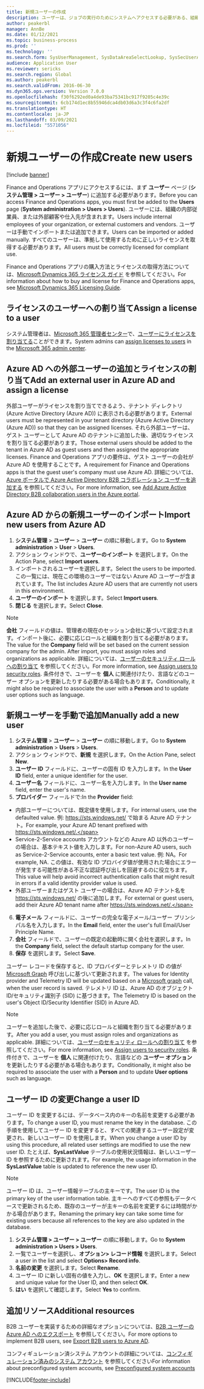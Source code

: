 ```yaml
---
title: 新規ユーザーの作成
description: ユーザーは、ジョブの実行のためにシステムへアクセスする必要がある、組織の内部従業員、または外部顧客や仕入先です。
author: peakerbl
manager: AnnBe
ms.date: 01/12/2021
ms.topic: business-process
ms.prod: ''
ms.technology: ''
ms.search.form: SysUserManagement, SysDataAreaSelectLookup, SysSecUserAddRoles, SysUserMSODSUserImport
audience: Application User
ms.reviewer: sericks
ms.search.region: Global
ms.author: peakerbl
ms.search.validFrom: 2016-06-30
ms.dyn365.ops.version: Version 7.0.0
ms.openlocfilehash: f30f6292ed0a4de93ba75341bc917f9205c4e39c
ms.sourcegitcommit: 6cb174d1ec8b55946dca4db03d6a3c3f4c6fa2df
ms.translationtype: HT
ms.contentlocale: ja-JP
ms.lasthandoff: 03/09/2021
ms.locfileid: "5571056"
---
```

# <a name="create-new-users"></a><span data-ttu-id="19ee6-103">新規ユーザーの作成</span><span class="sxs-lookup"><span data-stu-id="19ee6-103">Create new users</span></span>

[!include [banner](../../includes/banner.md)]

<span data-ttu-id="19ee6-104">Finance and Operations アプリにアクセスするには、まず **ユーザー** ページ (**システム管理 \> ユーザー \> ユーザー**) に追加する必要があります。</span><span class="sxs-lookup"><span data-stu-id="19ee6-104">Before you can access Finance and Operations apps, you must first be added to the **Users** page (**System administration \> Users \> Users**).</span></span> <span data-ttu-id="19ee6-105">ユーザーには、組織の内部従業員、または外部顧客や仕入先が含まれます。</span><span class="sxs-lookup"><span data-stu-id="19ee6-105">Users include internal employees of your organization, or external customers and vendors.</span></span> <span data-ttu-id="19ee6-106">ユーザーは手動でインポートまたは追加できます。</span><span class="sxs-lookup"><span data-stu-id="19ee6-106">Users can be imported or added manually.</span></span> <span data-ttu-id="19ee6-107">すべてのユーザーは、準拠して使用するために正しいライセンスを取得する必要があります。</span><span class="sxs-lookup"><span data-stu-id="19ee6-107">All users must be correctly licensed for compliant use.</span></span>

<span data-ttu-id="19ee6-108">Finance and Operations アプリの購入方法とライセンスの取得方法については、[Microsoft Dynamics 365 ライセンス ガイド](https://go.microsoft.com/fwlink/?LinkId=866544&amp;clcid=0x409) を参照してください。</span><span class="sxs-lookup"><span data-stu-id="19ee6-108">For information about how to buy and license for Finance and Operations apps, see [Microsoft Dynamics 365 Licensing Guide](https://go.microsoft.com/fwlink/?LinkId=866544&amp;clcid=0x409).</span></span>

## <a name="assign-a-license-to-a-user"></a><span data-ttu-id="19ee6-109">ライセンスのユーザーへの割り当て</span><span class="sxs-lookup"><span data-stu-id="19ee6-109">Assign a license to a user</span></span>
<span data-ttu-id="19ee6-110">システム管理者は、[Microsoft 365 管理者センター](https://docs.microsoft.com/office365/admin/admin-overview/about-the-admin-center?view=o365-worldwide)で、[ユーザーにライセンスを割り当てる](https://docs.microsoft.com/office365/admin/subscriptions-and-billing/assign-licenses-to-users?view=o365-worldwide)ことができます。</span><span class="sxs-lookup"><span data-stu-id="19ee6-110">System admins can [assign licenses to users](https://docs.microsoft.com/office365/admin/subscriptions-and-billing/assign-licenses-to-users?view=o365-worldwide) in the [Microsoft 365 admin center](https://docs.microsoft.com/office365/admin/admin-overview/about-the-admin-center?view=o365-worldwide).</span></span>

## <a name="add-an-external-user-in-azure-ad-and-assign-a-license"></a><span data-ttu-id="19ee6-111">Azure AD への外部ユーザーの追加とライセンスの割り当て</span><span class="sxs-lookup"><span data-stu-id="19ee6-111">Add an external user in Azure AD and assign a license</span></span> 
<span data-ttu-id="19ee6-112">外部ユーザーがライセンスを割り当てできるよう、テナント ディレクトリ (Azure Active Directory (Azure AD)) に表示される必要があります。</span><span class="sxs-lookup"><span data-stu-id="19ee6-112">External users must be represented in your tenant directory (Azure Active Directory (Azure AD)) so that they can be assigned licenses.</span></span> <span data-ttu-id="19ee6-113">それら外部ユーザーは、ゲスト ユーザーとして Azure AD のテナントに追加した後、適切なライセンスを割り当てる必要があります。</span><span class="sxs-lookup"><span data-stu-id="19ee6-113">Those external users should be added to the tenant in Azure AD as guest users and then assigned the appropriate licenses.</span></span> <span data-ttu-id="19ee6-114">Finance and Operations アプリの要件は、ゲスト ユーザーの会社が Azure AD を使用することです。</span><span class="sxs-lookup"><span data-stu-id="19ee6-114">A requirement for Finance and Operations apps is that the guest user's company must use Azure AD.</span></span> <span data-ttu-id="19ee6-115">詳細については、[Azure ポータルで Azure Active Directory B2B コラボレーション ユーザーを追加する](https://docs.microsoft.com/azure/active-directory/b2b/add-users-administrator) を参照してください。</span><span class="sxs-lookup"><span data-stu-id="19ee6-115">For more information, see [Add Azure Active Directory B2B collaboration users in the Azure portal](https://docs.microsoft.com/azure/active-directory/b2b/add-users-administrator).</span></span>

## <a name="import-new-users-from-azure-ad"></a><span data-ttu-id="19ee6-116">Azure AD からの新規ユーザーのインポート</span><span class="sxs-lookup"><span data-stu-id="19ee6-116">Import new users from Azure AD</span></span> 
1. <span data-ttu-id="19ee6-117">**システム管理** \> **ユーザー** \> **ユーザー** の順に移動します。</span><span class="sxs-lookup"><span data-stu-id="19ee6-117">Go to **System administration** \> **User** \> **Users**.</span></span>
2. <span data-ttu-id="19ee6-118">アクション ウィンドウで、**ユーザーのインポート** を選択します。</span><span class="sxs-lookup"><span data-stu-id="19ee6-118">On the Action Pane, select **Import users**.</span></span>
3. <span data-ttu-id="19ee6-119">インポートされるユーザーを選択します。</span><span class="sxs-lookup"><span data-stu-id="19ee6-119">Select the users to be imported.</span></span> <span data-ttu-id="19ee6-120">この一覧には、現在この環境のユーザーではない Azure AD ユーザーが含まれています。</span><span class="sxs-lookup"><span data-stu-id="19ee6-120">The list includes Azure AD users that are currently not users in this environment.</span></span>
4. <span data-ttu-id="19ee6-121">**ユーザーのインポート** を選択します。</span><span class="sxs-lookup"><span data-stu-id="19ee6-121">Select **Import users**.</span></span>
5. <span data-ttu-id="19ee6-122">**閉じる** を選択します。</span><span class="sxs-lookup"><span data-stu-id="19ee6-122">Select **Close**.</span></span>

> [!NOTE]
> <span data-ttu-id="19ee6-123">**会社** フィールドの値は、管理者の現在のセッション会社に基づいて設定されます。インポート後に、必要に応じロールと組織を割り当てる必要があります。</span><span class="sxs-lookup"><span data-stu-id="19ee6-123">The value for the **Company** field will be set based on the current session company for the admin. After import, you must assign roles and organizations as applicable.</span></span> <span data-ttu-id="19ee6-124">詳細については、[ユーザーのセキュリティ ロールへの割り当て](assign-users-security-roles.md) を参照してください。</span><span class="sxs-lookup"><span data-stu-id="19ee6-124">For more information, see [Assign users to security roles](assign-users-security-roles.md).</span></span> <span data-ttu-id="19ee6-125">条件付きで、ユーザーを **個人** に関連付けたり、言語などのユーザー オプションを更新したりする必要がある場合もあります。</span><span class="sxs-lookup"><span data-stu-id="19ee6-125">Conditionally, it might also be required to associate the user with a **Person** and to update user options such as language.</span></span>

## <a name="manually-add-a-new-user"></a><span data-ttu-id="19ee6-126">新規ユーザーを手動で追加</span><span class="sxs-lookup"><span data-stu-id="19ee6-126">Manually add a new user</span></span>
1. <span data-ttu-id="19ee6-127">**システム管理** \> **ユーザー** \> **ユーザー** の順に移動します。</span><span class="sxs-lookup"><span data-stu-id="19ee6-127">Go to **System administration** \> **Users** \> **Users**.</span></span>
2. <span data-ttu-id="19ee6-128">アクション ウィンドウで、**新規** を選択します。</span><span class="sxs-lookup"><span data-stu-id="19ee6-128">On the Action Pane, select **New**.</span></span>
3. <span data-ttu-id="19ee6-129">**ユーザー ID** フィールドに、ユーザーの固有 ID を入力します。</span><span class="sxs-lookup"><span data-stu-id="19ee6-129">In the **User ID** field, enter a unique identifier for the user.</span></span>   
4. <span data-ttu-id="19ee6-130">**ユーザー名** フィールドに、ユーザー名を入力します。</span><span class="sxs-lookup"><span data-stu-id="19ee6-130">In the **User name** field, enter the user's name.</span></span>  
5. <span data-ttu-id="19ee6-131">**プロバイダー** フィールドで:</span><span class="sxs-lookup"><span data-stu-id="19ee6-131">In the **Provider** field:</span></span>
 - <span data-ttu-id="19ee6-132">内部ユーザーについては、既定値を使用します。</span><span class="sxs-lookup"><span data-stu-id="19ee6-132">For internal users, use the defaulted value.</span></span> <span data-ttu-id="19ee6-133">例: https://sts.windows.net/ で始まる Azure AD テナント。</span><span class="sxs-lookup"><span data-stu-id="19ee6-133">For example, your Azure AD tenant prefixed with https://sts.windows.net/.</span></span>  
 - <span data-ttu-id="19ee6-134">Service-2-Service accounts アカウントなどの Azure AD 以外のユーザーの場合は、基本テキスト値を入力します。</span><span class="sxs-lookup"><span data-stu-id="19ee6-134">For non-Azure AD users, such as Service-2-Service accounts, enter a basic text value.</span></span> <span data-ttu-id="19ee6-135">例: NA。</span><span class="sxs-lookup"><span data-stu-id="19ee6-135">For example, NA.</span></span> <span data-ttu-id="19ee6-136">この値は、有効な ID プロバイダ値が使用された場合にエラーが発生する可能性がある不正な認証呼び出しを回避するのに役立ちます。</span><span class="sxs-lookup"><span data-stu-id="19ee6-136">This value will help avoid incorrect authentication calls that might result in errors if a valid identity provider value is used.</span></span>  
 - <span data-ttu-id="19ee6-137">外部ユーザーまたはゲスト ユーザーの場合は、Azure AD テナント名を https://sts.windows.net/ の後に追加します。</span><span class="sxs-lookup"><span data-stu-id="19ee6-137">For external or guest users, add their Azure AD tenant name after https://sts.windows.net/.</span></span>
6. <span data-ttu-id="19ee6-138">**電子メール** フィールドに、ユーザーの完全な電子メール/ユーザー プリンシパル名を入力します。</span><span class="sxs-lookup"><span data-stu-id="19ee6-138">In the **Email** field, enter the user's full Email/User Principle Name.</span></span>  
7. <span data-ttu-id="19ee6-139">**会社** フィールドで、ユーザーの既定の起動時に開く会社を選択します。</span><span class="sxs-lookup"><span data-stu-id="19ee6-139">In the **Company** field, select the default startup company for the user.</span></span> 
8. <span data-ttu-id="19ee6-140">**保存** を選択します。</span><span class="sxs-lookup"><span data-stu-id="19ee6-140">Select **Save**.</span></span>

<span data-ttu-id="19ee6-141">ユーザー レコードを保存すると、ID プロバイダーとテレメトリ ID の値が [Microsoft Graph](https://docs.microsoft.com/graph/overview) 呼び出しに基づいて更新されます。</span><span class="sxs-lookup"><span data-stu-id="19ee6-141">The values for Identity provider and Telemetry ID will be updated based on a [Microsoft graph](https://docs.microsoft.com/graph/overview) call, when the user record is saved.</span></span> <span data-ttu-id="19ee6-142">テレメトリ ID は、Azure AD のオブジェクト ID/セキュリティ識別子 (SID) に基づきます。</span><span class="sxs-lookup"><span data-stu-id="19ee6-142">The Telemetry ID is based on the user's Object ID/Security Identifier (SID) in Azure AD.</span></span>

> [!NOTE]
> <span data-ttu-id="19ee6-143">ユーザーを追加した後で、必要に応じロールと組織を割り当てる必要があります。</span><span class="sxs-lookup"><span data-stu-id="19ee6-143">After you add a user, you must assign roles and organizations as applicable.</span></span> <span data-ttu-id="19ee6-144">詳細については、[ユーザーのセキュリティ ロールへの割り当て](assign-users-security-roles.md) を参照してください。</span><span class="sxs-lookup"><span data-stu-id="19ee6-144">For more information, see [Assign users to security roles](assign-users-security-roles.md).</span></span> <span data-ttu-id="19ee6-145">条件付きで、ユーザーを **個人** に関連付けたり、言語などの **ユーザー オプション** を更新したりする必要がある場合もあります。</span><span class="sxs-lookup"><span data-stu-id="19ee6-145">Conditionally, it might also be required to associate the user with a **Person** and to update **User options** such as language.</span></span>

## <a name="change-a-user-id"></a><span data-ttu-id="19ee6-146">ユーザー ID の変更</span><span class="sxs-lookup"><span data-stu-id="19ee6-146">Change a user ID</span></span>
<span data-ttu-id="19ee6-147">ユーザー ID を変更するには、データベース内のキーの名前を変更する必要があります。</span><span class="sxs-lookup"><span data-stu-id="19ee6-147">To change a user ID, you must rename the key in the database.</span></span> <span data-ttu-id="19ee6-148">この手順を使用してユーザー ID を変更すると、すべての関連するユーザー設定が変更され、新しいユーザー ID を使用します。</span><span class="sxs-lookup"><span data-stu-id="19ee6-148">When you change a user ID by using this procedure, all related user settings are modified to use the new user ID.</span></span> <span data-ttu-id="19ee6-149">たとえば、**SysLastValue** テーブルの使用状況情報は、新しいユーザー ID を参照するために更新されます。</span><span class="sxs-lookup"><span data-stu-id="19ee6-149">For example, the usage information in the **SysLastValue** table is updated to reference the new user ID.</span></span>

> [!NOTE]
> <span data-ttu-id="19ee6-150">ユーザー ID は、ユーザー情報テーブルの主キーです。</span><span class="sxs-lookup"><span data-stu-id="19ee6-150">The user ID is the primary key of the user information table.</span></span> <span data-ttu-id="19ee6-151">主キーへのすべての参照もデータベースで更新されるため、既存のユーザーが主キーの名前を変更するには時間がかかる場合があります。</span><span class="sxs-lookup"><span data-stu-id="19ee6-151">Renaming the primary key can take some time for existing users because all references to the key are also updated in the database.</span></span> 

1. <span data-ttu-id="19ee6-152">**システム管理 \> ユーザー \> ユーザー** の順に移動します。</span><span class="sxs-lookup"><span data-stu-id="19ee6-152">Go to **System administration \> Users \> Users**.</span></span>
2. <span data-ttu-id="19ee6-153">一覧でユーザーを選択し、**オプション\> レコード情報** を選択します。</span><span class="sxs-lookup"><span data-stu-id="19ee6-153">Select a user in the list and select **Options\> Record info**.</span></span>
3. <span data-ttu-id="19ee6-154">**名前の変更** を選択します。</span><span class="sxs-lookup"><span data-stu-id="19ee6-154">Select **Rename**.</span></span>
4. <span data-ttu-id="19ee6-155">ユーザー ID に新しい固有の値を入力し、**OK** を選択します。</span><span class="sxs-lookup"><span data-stu-id="19ee6-155">Enter a new and unique value for the User ID, and then select **OK**.</span></span> 
5. <span data-ttu-id="19ee6-156">**はい** を選択して確認します。</span><span class="sxs-lookup"><span data-stu-id="19ee6-156">Select **Yes** to confirm.</span></span>

## <a name="additional-resources"></a><span data-ttu-id="19ee6-157">追加リソース</span><span class="sxs-lookup"><span data-stu-id="19ee6-157">Additional resources</span></span>

<span data-ttu-id="19ee6-158">B2B ユーザーを実装するための詳細なオプションについては、[B2B ユーザーの Azure AD へのエクスポート](../implement-b2b.md) を参照してください。</span><span class="sxs-lookup"><span data-stu-id="19ee6-158">For more options to implement B2B users, see [Export B2B users to Azure AD](../implement-b2b.md).</span></span>

<span data-ttu-id="19ee6-159">コンフィギュレーション済システム アカウントの詳細については、[コンフィギュレーション済みのシステム アカウント](../pre-configured-system-accounts.md) を参照してください</span><span class="sxs-lookup"><span data-stu-id="19ee6-159">For information about preconfigured system accounts, see [Preconfigured system accounts](../pre-configured-system-accounts.md)</span></span>


[!INCLUDE[footer-include](../../../../includes/footer-banner.md)]